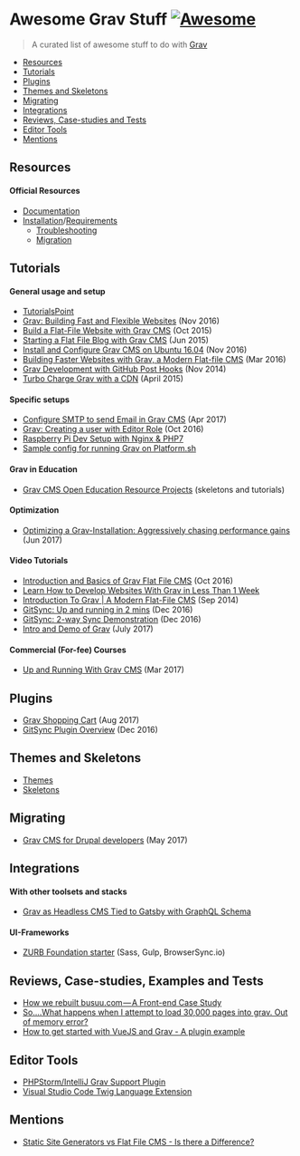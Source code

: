 # Awesome Grav Stuff [![Awesome](https://cdn.rawgit.com/sindresorhus/awesome/d7305f38d29fed78fa85652e3a63e154dd8e8829/media/badge.svg)](https://github.com/sindresorhus/awesome)


> A curated list of awesome stuff to do with [Grav](https://getgrav.org/)

- [Resources](#resources)
- [Tutorials](#tutorials)
- [Plugins](#plugins)
- [Themes and Skeletons](#themes-and-skeletons)
- [Migrating](#migrating)
- [Integrations](#integrations)
- [Reviews, Case-studies and Tests](#reviews-case-studies-and-tests)
- [Editor Tools](#editor-tools)
- [Mentions](#mentions)

## Resources

#### Official Resources

- [Documentation](https://learn.getgrav.org/)
- [Installation](https://learn.getgrav.org/basics/installation)/[Requirements](https://learn.getgrav.org/basics/requirements)
  - [Troubleshooting](https://learn.getgrav.org/troubleshooting)
  - [Migration](https://learn.getgrav.org/migration)

## Tutorials

#### General usage and setup

- [TutorialsPoint](https://www.tutorialspoint.com/grav/index.htm)
- [Grav: Building Fast and Flexible Websites](https://davidwalsh.name/grav-building-fast-flexible-websites) (Nov 2016)
- [Build a Flat-File Website with Grav CMS](https://webdesignledger.com/grav-cms/) (Oct 2015)
- [Starting a Flat File Blog with Grav CMS](https://www.html5andbeyond.com/starting-a-flat-file-blog-with-grav-cms/) (Jun 2015)
- [Install and Configure Grav CMS on Ubuntu 16.04](https://hostpresto.com/community/tutorials/install-and-configure-grav-cms-on-ubuntu-16-04/) (Nov 2016)
- [Building Faster Websites with Grav, a Modern Flat-file CMS](https://www.sitepoint.com/building-faster-websites-with-grav-a-modern-flat-file-cms/) (Mar 2016)
- [Grav Development with GitHub Post Hooks](https://getgrav.org/blog/developing-with-github-part-1) (Nov 2014)
- [Turbo Charge Grav with a CDN](https://getgrav.org/blog/turbo-charge-grav-with-a-cdn) (April 2015)

#### Specific setups

- [Configure SMTP to send Email in Grav CMS](http://www.peaceofmindwebsite.com/tutorials/configure-smtp-to-send-email-in-grav-cms) (Apr 2017)
- [Grav: Creating a user with Editor Role](http://blog.netgloo.com/2016/10/04/grav-creating-user-with-editor-role/) (Oct 2016)
- [Raspberry Pi Dev Setup with Nginx & PHP7](https://getgrav.org/blog/raspberrypi-nginx-php7-dev)
- [Sample config for running Grav on Platform.sh](https://gist.github.com/mikecrittenden/f52351e3623dc3433af901946e29f2e9)

#### Grav in Education

- [Grav CMS Open Education Resource Projects](http://learn.hibbittsdesign.org/) (skeletons and tutorials)

#### Optimization

- [Optimizing a Grav-Installation: Aggressively chasing performance gains](https://olevik.me/writing/code/optimizing-a-grav-installation) (Jun 2017)

#### Video Tutorials

- [Introduction and Basics of Grav Flat File CMS](https://www.youtube.com/watch?v=USoq8MOOKhI) (Oct 2016)
- [Learn How to Develop Websites With Grav in Less Than 1 Week](http://grav-tuts.teachable.com/)
- [Introduction To Grav | A Modern Flat-File CMS](https://www.youtube.com/watch?v=L2gyq5GvDLE) (Sep 2014)
- [GitSync: Up and running in 2 mins](https://www.youtube.com/watch?v=avcGP0FAzB8) (Dec 2016)
- [GitSync: 2-way Sync Demonstration](https://www.youtube.com/watch?v=3fy78afacyw) (Dec 2016)
- [Intro and Demo of Grav](https://www.youtube.com/watch?v=Mg7ZIK6Xmos) (July 2017)

#### Commercial (For-fee) Courses
- [Up and Running With Grav CMS](https://webdesign.tutsplus.com/courses/up-and-running-with-grav-cms?ec_promo=teaser_post_long) (Mar 2017)

## Plugins

- [Grav Shopping Cart](https://gravcart.com) (Aug 2017)
- [GitSync Plugin Overview](https://getgrav.org/blog/git-sync-plugin) (Dec 2016)

## Themes and Skeletons

- [Themes](https://getgrav.org/downloads/themes)
- [Skeletons](https://getgrav.org/downloads/skeletons)

## Migrating

- [Grav CMS for Drupal developers](http://mikecr.it/ramblings/grav-cms-for-drupal-developers) (May 2017)

## Integrations

#### With other toolsets and stacks

- [Grav as Headless CMS Tied to Gatsby with GraphQL Schema](https://snipcart.com/blog/react-graphql-grav-cms-headless-tutorial)

#### UI-Frameworks

- [ZURB Foundation starter](https://github.com/core77/grav-theme-foundation) (Sass, Gulp, BrowserSync.io)

## Reviews, Case-studies, Examples and Tests

- [How we rebuilt busuu.com — A Front-end Case Study](https://tech.busuu.com/how-we-rebuilt-busuu-com-a-front-end-case-study-a9c88e30020a)
- [So....What happens when I attempt to load 30,000 pages into grav. Out of memory error?](https://github.com/getgrav/grav/issues/1099)
- [How to get started with VueJS and Grav - A plugin example](https://github.com/ash0080/grav-plugin-vue-example)

## Editor Tools
 
- [PHPStorm/IntelliJ Grav Support Plugin](https://github.com/PioBeat/GravSupport)
- [Visual Studio Code Twig Language Extension](https://marketplace.visualstudio.com/items?itemName=mblode.twig-language)

## Mentions

- [Static Site Generators vs Flat File CMS - Is there a Difference?](https://www.cmscritic.com/static-site-generators-vs-flat-file-cms-is-there-a-difference/)
